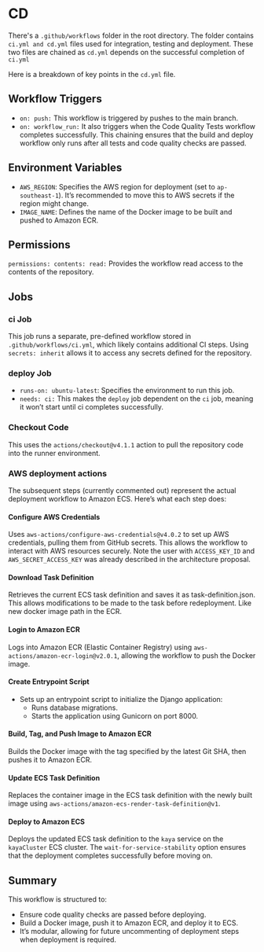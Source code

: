 # CD

There's a `.github/workflows` folder in the root directory. The folder contains `ci.yml and cd.yml` files used for integration, testing and deployment.
These two files are chained as `cd.yml` depends on the successful completion of `ci.yml`

Here is a breakdown of key points in the `cd.yml` file.

## Workflow Triggers

- `on: push:` This workflow is triggered by pushes to the main branch.
- `on: workflow_run:` It also triggers when the Code Quality Tests workflow completes successfully. This chaining ensures that the build and deploy workflow only runs after all tests and code quality checks are passed.

## Environment Variables

- `AWS_REGION`: Specifies the AWS region for deployment (set to `ap-southeast-1`). It’s recommended to move this to AWS secrets if the region might change.
- `IMAGE_NAME`: Defines the name of the Docker image to be built and pushed to Amazon ECR.

## Permissions

`permissions: contents: read:` Provides the workflow read access to the contents of the repository.

## Jobs

### ci Job

This job runs a separate, pre-defined workflow stored in `.github/workflows/ci.yml`, which likely contains additional CI steps. Using `secrets: inherit` allows it to access any secrets defined for the repository.

### deploy Job

- `runs-on: ubuntu-latest`: Specifies the environment to run this job.
- `needs: ci:` This makes the `deploy` job dependent on the `ci` job, meaning it won’t start until ci completes successfully.

### Checkout Code

This uses the `actions/checkout@v4.1.1` action to pull the repository code into the runner environment.

### AWS deployment actions

The subsequent steps (currently commented out) represent the actual deployment workflow to Amazon ECS. Here’s what each step does:

#### Configure AWS Credentials

Uses `aws-actions/configure-aws-credentials@v4.0.2` to set up AWS credentials, pulling them from GitHub secrets. This allows the workflow to interact with AWS resources securely. Note the user with `ACCESS_KEY_ID` and `AWS_SECRET_ACCESS_KEY` was already described in the architecture proposal.

#### Download Task Definition

Retrieves the current ECS task definition and saves it as task-definition.json. This allows modifications to be made to the task before redeployment. Like new docker image path in the ECR.

#### Login to Amazon ECR

Logs into Amazon ECR (Elastic Container Registry) using `aws-actions/amazon-ecr-login@v2.0.1`, allowing the workflow to push the Docker image.

#### Create Entrypoint Script

- Sets up an entrypoint script to initialize the Django application:
  - Runs database migrations.
  - Starts the application using Gunicorn on port 8000.

#### Build, Tag, and Push Image to Amazon ECR

Builds the Docker image with the tag specified by the latest Git SHA, then pushes it to Amazon ECR.

#### Update ECS Task Definition

Replaces the container image in the ECS task definition with the newly built image using `aws-actions/amazon-ecs-render-task-definition@v1`.

#### Deploy to Amazon ECS

Deploys the updated ECS task definition to the `kaya` service on the `kayaCluster` ECS cluster. The `wait-for-service-stability` option ensures that the deployment completes successfully before moving on.

## Summary

This workflow is structured to:

- Ensure code quality checks are passed before deploying.
- Build a Docker image, push it to Amazon ECR, and deploy it to ECS.
- It’s modular, allowing for future uncommenting of deployment steps when deployment is required.
